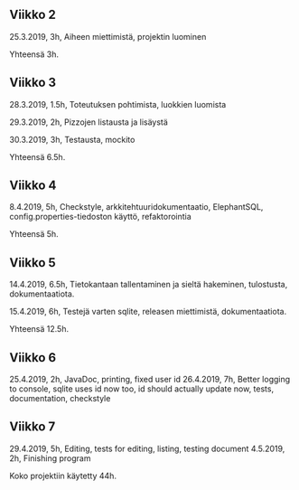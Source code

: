 ## Viikko 2

25.3.2019, 3h, Aiheen miettimistä, projektin luominen

Yhteensä 3h.

## Viikko 3

28.3.2019, 1.5h, Toteutuksen pohtimista, luokkien luomista

29.3.2019, 2h, Pizzojen listausta ja lisäystä

30.3.2019, 3h, Testausta, mockito

Yhteensä 6.5h.

## Viikko 4

8.4.2019, 5h, Checkstyle, arkkitehtuuridokumentaatio, ElephantSQL, config.properties-tiedoston käyttö, refaktorointia

Yhteensä 5h.

## Viikko 5

14.4.2019, 6.5h, Tietokantaan tallentaminen ja sieltä hakeminen, tulostusta, dokumentaatiota.

15.4.2019, 6h, Testejä varten sqlite, releasen miettimistä, dokumentaatiota.

Yhteensä 12.5h.

## Viikko 6

25.4.2019, 2h, JavaDoc, printing, fixed user id
26.4.2019, 7h, Better logging to console, sqlite uses id now too, id should actually update now, tests, documentation, checkstyle

## Viikko 7

29.4.2019, 5h, Editing, tests for editing, listing, testing document
4.5.2019, 2h, Finishing program

Koko projektiin käytetty 44h.
